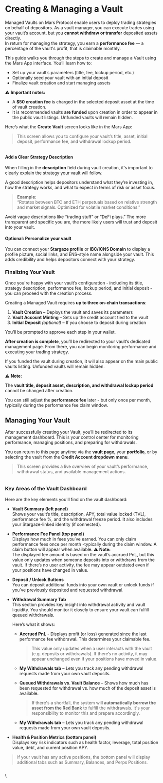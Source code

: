 # Creating & Managing a Vault

Managed Vaults on Mars Protocol enable users to deploy trading strategies on behalf of depositors. As a vault manager, you can execute trades using your vault’s account, but you **cannot withdraw or transfer** deposited assets directly.\
In return for managing the strategy, you earn a **performance fee** — a percentage of the vault's profit, that is claimable monthly.

This guide walks you through the steps to create and manage a Vault using the Mars App interface. You’ll learn how to:

* Set up your vault’s parameters (title, fee, lockup period, etc.)
* Optionally seed your vault with an initial deposit
* Finalize vault creation and start managing assets



⚠️ **Important notes:**

* A **$50 creation fee** is charged in the selected deposit asset at the time of vault creation.
* It is recommended vaults **are funded** upon creation in order to appear in the public vault listings. Unfunded vaults will remain hidden.



Here’s what the **Create Vault** screen looks like in the Mars App:

> This screen allows you to configure your vault’s title, asset, initial deposit, performance fee, and withdrawal lockup period.

<figure><img src="../.gitbook/assets/Screenshot 2025-05-14 at 5.51.13 PM.png" alt=""><figcaption></figcaption></figure>

#### Add a Clear Strategy Description

When filling in the **description** field during vault creation, it's important to clearly explain the strategy your vault will follow.

A good description helps depositors understand what they’re investing in, how the strategy works, and what to expect in terms of risk or asset focus.

> **Example:**\
> “Rotates between BTC and ETH perpetuals based on relative strength and market signals. Optimized for volatile market conditions.”

Avoid vague descriptions like “trading stuff” or “DeFi plays.” The more transparent and specific you are, the more likely users will trust and deposit into your vault.

#### **Optional: Personalize your vault**

You can connect your **Stargaze profile** or **IBC/ICNS Domain** to display a profile picture, social links, and ENS-style name alongside your vault. This adds credibility and helps depositors connect with your strategy.



### **Finalizing Your Vault**

Once you're happy with your vault’s configuration - including its title, strategy description, performance fee, lockup period, and initial deposit - you can proceed with the creation process.

Creating a Managed Vault requires **up to three on-chain transactions**:

1. **Vault Creation** – Deploys the vault and saves its parameters
2. **Vault Account Minting** – Sets up the credit account tied to the vault
3. **Initial Deposit** _(optional)_ – If you choose to deposit during creation



You’ll be prompted to approve each step in your wallet.

**After creation is complete**, you’ll be redirected to your vault’s dedicated management page. From there, you can begin monitoring performance and executing your trading strategy.

If you funded the vault during creation, it will also appear on the main public vaults listing. Unfunded vaults will remain hidden.



⚠️ **Note:**

The **vault title, deposit asset, description, and withdrawal lockup period** cannot be changed after creation.

You can still adjust the **performance fee** later - but only once per month, typically during the performance fee claim window.



## Managing Your Vault

After successfully creating your Vault, you’ll be redirected to its management dashboard. This is your control center for monitoring performance, managing positions, and preparing for withdrawals.

You can return to this page anytime via the **vault page**, your **portfolio**, or by selecting the vault from the **Credit Account dropdown menu**.

> This screen provides a live overview of your vault’s performance, withdrawal status, and available management actions.

<figure><img src="../.gitbook/assets/Screenshot 2025-05-14 at 8.40.43 PM.png" alt=""><figcaption></figcaption></figure>

### Key Areas of the Vault Dashboard

Here are the key elements you'll find on the vault dashboard:

* **Vault Summary (left panel)**\
  Shows your vault’s title, description, APY, total value locked (TVL), performance fee %, and the withdrawal freeze period. It also includes your Stargaze-linked identity (if connected).
* **Performance Fee Panel (top panel)**\
  Displays how much in fees you’ve earned. You can only claim performance fees once per month -typically during the claim window. A claim button will appear when available.                                         ⚠️ **Note:**\
  The displayed fee amount is based on the vault’s accrued PnL, but this value only updates when someone deposits into or withdraws from the vault. If there’s no user activity, the fee may appear outdated even if your positions have changed in value.
* **Deposit / Unlock Buttons**\
  You can deposit additional funds into your own vault or unlock funds if you’ve previously deposited and requested withdrawal.
*   **Withdrawal Summary Tab**\
    This section provides key insight into withdrawal activity and vault liquidity. You should monitor it closely to ensure your vault can fulfill queued withdrawals.

    Here’s what it shows:

    *   **Accrued PnL** - Displays profit (or loss) generated since the last performance fee withdrawal. This determines your claimable fee.

        > This value only updates when a user interacts with the vault (e.g. deposits or withdrawals). If there’s no activity, it may appear unchanged even if your positions have moved in value.
    * **My Withdrawals tab** – Lets you track any pending withdrawal requests made from your own vault deposits.
    *   **Queued Withdrawals vs. Vault Balance** – Shows how much has been requested for withdrawal vs. how much of the deposit asset is available.

        > If there's a shortfall, the system will **automatically borrow the asset from the Red Bank** to fulfill the withdrawals. It's your responsibility to monitor this and prepare accordingly.
    * **My Withdrawals tab** – Lets you track any pending withdrawal requests made from your own vault deposits.
* **Health & Position Metrics (bottom panel)**\
  Displays key risk indicators such as health factor, leverage, total position value, debt, and current position APY.

> If your vault has any active positions, the bottom panel will display additional tabs such as Summary, Balances, and Perps Positions.

<figure><img src="../.gitbook/assets/Screenshot 2025-05-15 at 9.20.58 PM.png" alt=""><figcaption></figcaption></figure>

\
